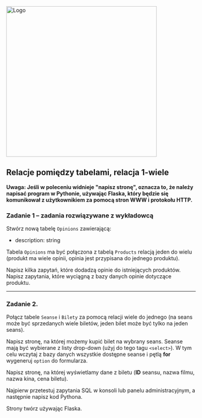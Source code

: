 <img alt="Logo" src="http://coderslab.pl/svg/logo-coderslab.svg" width="400">

##  Relacje pomiędzy tabelami, relacja 1-wiele

**Uwaga: Jeśli w poleceniu widnieje "napisz stronę", oznacza to, że należy
napisać program w Pythonie, używając Flaska, który będzie się komunikował z 
użytkownikiem za pomocą stron WWW i protokołu HTTP.**

### Zadanie 1 &ndash; zadania rozwiązywane z wykładowcą
Stwórz nową tabelę ```Opinions``` zawierającą:
* description: string

Tabela ```Opinions``` ma być połączona z tabelą ```Products``` relacją jeden 
do wielu (produkt ma wiele opinii, opinia jest przypisana do jednego produktu).

Napisz kilka zapytań, które dodadzą opinie do istniejących produktów. Napisz 
zapytania, które wyciągną z bazy danych opinie dotyczące produktu.

---

### Zadanie 2.
Połącz tabele `Seanse` i `Bilety` za pomocą relacji wiele do jednego (na 
seans może być sprzedanych wiele biletów, jeden bilet może być tylko na jeden 
seans).

Napisz stronę, na której możemy kupić bilet na wybrany seans. Seanse mają być 
wybierane z listy drop-down (użyj do tego tagu ```<select>```). W tym celu 
wczytaj z bazy danych wszystkie dostępne seanse i pętlą **for** wygeneruj 
```option``` do formularza.  

Napisz stronę, na której wyświetlamy dane z biletu (**ID** seansu, nazwa 
filmu, nazwa kina, cena biletu).

Najpierw przetestuj zapytania SQL w konsoli lub panelu administracyjnym, 
a następnie napisz kod Pythona.

Strony twórz używając Flaska.
